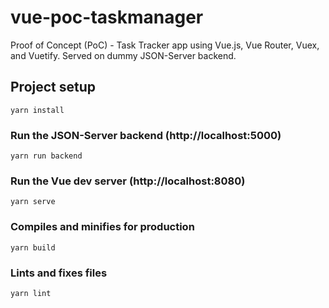 # vue-poc-taskmanager
Proof of Concept (PoC) - Task Tracker app using Vue.js, Vue Router, Vuex, and Vuetify. Served on dummy JSON-Server backend.

## Project setup
```
yarn install
```

### Run the JSON-Server backend (http://localhost:5000)
```
yarn run backend
```

### Run the Vue dev server (http://localhost:8080)
```
yarn serve
```

### Compiles and minifies for production
```
yarn build
```

### Lints and fixes files
```
yarn lint
```

